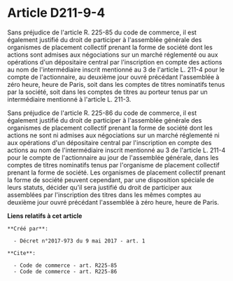 # Article D211-9-4

Sans préjudice de l'article R. 225-85 du code de commerce, il est également justifié du droit de participer à l'assemblée
générale des organismes de placement collectif prenant la forme de société dont les actions sont admises aux négociations sur
un marché réglementé ou aux opérations d'un dépositaire central par l'inscription en compte des actions au nom de
l'intermédiaire inscrit mentionné au 3 de l'article L. 211-4 pour le compte de l'actionnaire, au deuxième jour ouvré
précédant l'assemblée à zéro heure, heure de Paris, soit dans les comptes de titres nominatifs tenus par la société, soit
dans les comptes de titres au porteur tenus par un intermédiaire mentionné à l'article L. 211-3.

Sans préjudice de l'article R. 225-86 du code de commerce, il est également justifié du droit de participer à l'assemblée
générale des organismes de placement collectif prenant la forme de société dont les actions ne sont ni admises aux
négociations sur un marché réglementé ni aux opérations d'un dépositaire central par l'inscription en compte des actions au
nom de l'intermédiaire inscrit mentionné au 3 de l'article L. 211-4 pour le compte de l'actionnaire au jour de l'assemblée
générale, dans les comptes de titres nominatifs tenus par l'organisme de placement collectif prenant la forme de société. Les
organismes de placement collectif prenant la forme de société peuvent cependant, par une disposition spéciale de leurs
statuts, décider qu'il sera justifié du droit de participer aux assemblées par l'inscription des titres dans les mêmes
comptes au deuxième jour ouvré précédant l'assemblée à zéro heure, heure de Paris.

**Liens relatifs à cet article**

	**Créé par**:

	  - Décret n°2017-973 du 9 mai 2017 - art. 1

	**Cite**:

	  - Code de commerce - art. R225-85
	  - Code de commerce - art. R225-86
